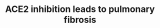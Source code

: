 ---
annotations:
- type: Disease Ontology
  value: pulmonary fibrosis
- type: Pathway Ontology
  value: angiotensin II signaling pathway via AT1 receptor
- type: Disease Ontology
  value: COVID-19
- type: Cell Type Ontology
  value: fibroblast
authors:
- Marvin M2
- Finterly
description: AOP based on https://aopwiki.org/aops/319
last-edited: 2021-05-28
organisms:
- Homo sapiens
redirect_from:
- /index.php/Pathway:WP5035
- /instance/WP5035
schema-jsonld:
- '@context': https://schema.org/
  '@id': https://wikipathways.github.io/pathways/WP5035.html
  '@type': Dataset
  creator:
    '@type': Organization
    name: WikiPathways
  description: AOP based on https://aopwiki.org/aops/319
  keywords:
  - Increase activation, Nuclear factor kappa B (NF-kB)
  - Renin Angiotensin Aldosterone System
  - ACE2 inhibition
  - Collagen biosynthesis and modifying enzymes
  - Metabolism of Angiotensinogen to Angiotensins
  - 'KE1276: Lung Fibrosis'
  - Increased, secretion of proinflammatory and profibrotic mediators
  - Kinin-Kallikrein Pathway
  - Increased, Prostaglandin E2 secretion
  - Increased, Reactive oxygen species
  - Angiotensin II receptor type 1 pathway
  - Prostaglandin signaling
  - 'KE1743: Increased plasma Angiotensin II'
  - Overview of proinflammatory and profibrotic mediators
  - Bradykinin system, hyperactivated
  - 'KE1752: Increased Angiotensin II'
  - 'KE68: Collagen Accumulation'
  - Bradykinin receptor B1 activation
  - Bradykinin signaling network
  - Oxidative stress
  - NF-KB pathway
  - Binding of agonist, Angiotensin II receptor type 1 receptor (AT1R)
  - 'KE1740: ACE2 inhibition'
  license: CC0
  name: ACE2 inhibition leads to pulmonary fibrosis
seo: CreativeWork
title: ACE2 inhibition leads to pulmonary fibrosis
wpid: WP5035
---